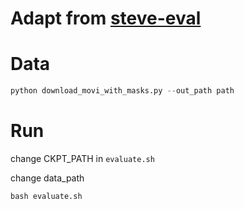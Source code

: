 # Adapt from [steve-eval](https://github.com/singhgautam/steve/tree/evaluate)

# Data

```python
python download_movi_with_masks.py --out_path path
```

# Run

change CKPT_PATH in `evaluate.sh`

change data_path

```
bash evaluate.sh
```
